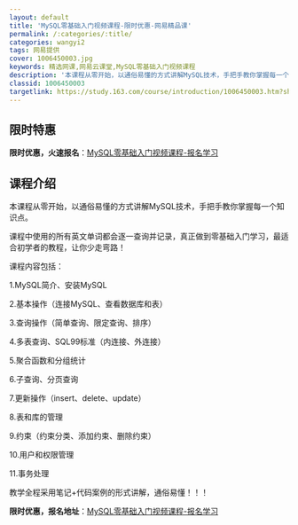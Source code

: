 ```yaml
---
layout: default
title: 'MySQL零基础入门视频课程-限时优惠-网易精品课'
permalink: /:categories/:title/
categories: wangyi2
tags: 网易提供
cover: 1006450003.jpg
keywords: 精选网课,网易云课堂,MySQL零基础入门视频课程
description: '本课程从零开始，以通俗易懂的方式讲解MySQL技术，手把手教你掌握每一个知识点。课程中使用的所有英文单词都会逐一查询并记'
classid: 1006450003
targetlink: https://study.163.com/course/introduction/1006450003.htm?share=1&shareId=1025206652&utm_campaign=share&utm_medium=iphoneShare&utm_source=&utm_u=1025206652
---
```


## 限时特惠

**限时优惠，火速报名**：[MySQL零基础入门视频课程-报名学习](https://study.163.com/course/introduction/1006450003.htm?share=1&shareId=1025206652&utm_campaign=share&utm_medium=iphoneShare&utm_source=&utm_u=1025206652)

## 课程介绍

本课程从零开始，以通俗易懂的方式讲解MySQL技术，手把手教你掌握每一个知识点。

课程中使用的所有英文单词都会逐一查询并记录，真正做到零基础入门学习，最适合初学者的教程，让你少走弯路！



课程内容包括：

1.MySQL简介、安装MySQL

2.基本操作（连接MySQL、查看数据库和表）

3.查询操作（简单查询、限定查询、排序）

4.多表查询、SQL99标准（内连接、外连接）

5.聚合函数和分组统计

6.子查询、分页查询

7.更新操作（insert、delete、update）

8.表和库的管理

9.约束（约束分类、添加约束、删除约束）

10.用户和权限管理

11.事务处理 

 

教学全程采用笔记+代码案例的形式讲解，通俗易懂！！！

**限时优惠，报名地址**：[MySQL零基础入门视频课程-报名学习](https://study.163.com/course/introduction/1006450003.htm?share=1&shareId=1025206652&utm_campaign=share&utm_medium=iphoneShare&utm_source=&utm_u=1025206652)

